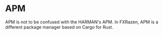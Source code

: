 # APM

APM is not to be confused with the HARMAN's APM. In FXRazen, APM is a different package manager based on Cargo for Rust.